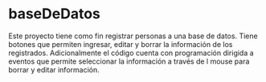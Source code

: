 # baseDeDatos

Este proyecto tiene como fin registrar personas a una base de datos. Tiene botones que permiten ingresar, editar y borrar la información de los registrados. Adicionalmente el código cuenta con programación dirigida a eventos que permite seleccionar la información a través de l mouse para borrar y editar información. 
